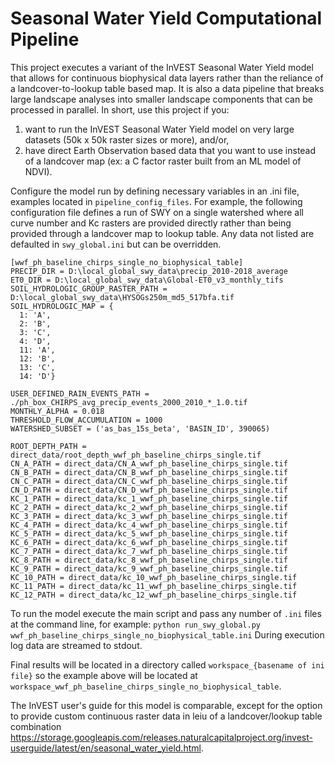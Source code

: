 Seasonal Water Yield Computational Pipeline
===========================================

This project executes a variant of the InVEST Seasonal Water Yield model that allows for continuous biophysical data layers rather than the reliance of a landcover-to-lookup table based map. It is also a data pipeline that breaks large landscape analyses into smaller landscape components that can be processed in parallel. In short, use this project if you:

1) want to run the InVEST Seasonal Water Yield model on very large datasets (50k x 50k raster sizes or more), and/or,
2) have direct Earth Observation based data that you want to use instead of a landcover map (ex: a C factor raster built from an ML model of NDVI).

Configure the model run by defining necessary variables in an .ini file, examples located in ``pipeline_config_files``. For example, the following configuration file defines a run of SWY  on a single watershed where all curve number and Kc rasters are provided directly rather than being provided through a landcover map to lookup table. Any data not listed are defaulted in ``swy_global.ini`` but can be overridden.

    [wwf_ph_baseline_chirps_single_no_biophysical_table]
    PRECIP_DIR = D:\local_global_swy_data\precip_2010-2018_average
    ET0_DIR = D:\local_global_swy_data\Global-ET0_v3_monthly_tifs
    SOIL_HYDROLOGIC_GROUP_RASTER_PATH = D:\local_global_swy_data\HYSOGs250m_md5_517bfa.tif
    SOIL_HYDROLOGIC_MAP = {
      1: 'A',
      2: 'B',
      3: 'C',
      4: 'D',
      11: 'A',
      12: 'B',
      13: 'C',
      14: 'D'}

    USER_DEFINED_RAIN_EVENTS_PATH = ./ph_box_CHIRPS_avg_precip_events_2000_2010_*_1.0.tif
    MONTHLY_ALPHA = 0.018
    THRESHOLD_FLOW_ACCUMULATION = 1000
    WATERSHED_SUBSET = ('as_bas_15s_beta', 'BASIN_ID', 390065)

    ROOT_DEPTH_PATH = direct_data/root_depth_wwf_ph_baseline_chirps_single.tif
    CN_A_PATH = direct_data/CN_A_wwf_ph_baseline_chirps_single.tif
    CN_B_PATH = direct_data/CN_B_wwf_ph_baseline_chirps_single.tif
    CN_C_PATH = direct_data/CN_C_wwf_ph_baseline_chirps_single.tif
    CN_D_PATH = direct_data/CN_D_wwf_ph_baseline_chirps_single.tif
    KC_1_PATH = direct_data/kc_1_wwf_ph_baseline_chirps_single.tif
    KC_2_PATH = direct_data/kc_2_wwf_ph_baseline_chirps_single.tif
    KC_3_PATH = direct_data/kc_3_wwf_ph_baseline_chirps_single.tif
    KC_4_PATH = direct_data/kc_4_wwf_ph_baseline_chirps_single.tif
    KC_5_PATH = direct_data/kc_5_wwf_ph_baseline_chirps_single.tif
    KC_6_PATH = direct_data/kc_6_wwf_ph_baseline_chirps_single.tif
    KC_7_PATH = direct_data/kc_7_wwf_ph_baseline_chirps_single.tif
    KC_8_PATH = direct_data/kc_8_wwf_ph_baseline_chirps_single.tif
    KC_9_PATH = direct_data/kc_9_wwf_ph_baseline_chirps_single.tif
    KC_10_PATH = direct_data/kc_10_wwf_ph_baseline_chirps_single.tif
    KC_11_PATH = direct_data/kc_11_wwf_ph_baseline_chirps_single.tif
    KC_12_PATH = direct_data/kc_12_wwf_ph_baseline_chirps_single.tif

To run the model execute the main script and pass any number of ``.ini`` files at the command line, for example: ``python run_swy_global.py wwf_ph_baseline_chirps_single_no_biophysical_table.ini`` During execution log data are streamed to stdout.

Final results will be located in a directory called ``workspace_{basename of ini file}`` so the example above will be located at ``workspace_wwf_ph_baseline_chirps_single_no_biophysical_table``.

The InVEST user's guide for this model is comparable, except for the option to provide custom continuous raster data in leiu of a landcover/lookup table combination <https://storage.googleapis.com/releases.naturalcapitalproject.org/invest-userguide/latest/en/seasonal_water_yield.html>.
